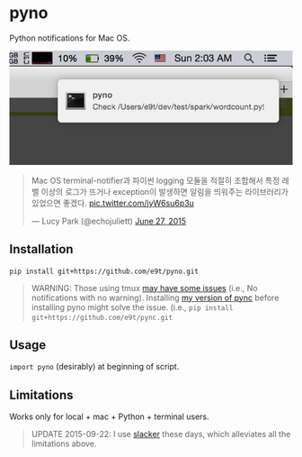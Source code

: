 # pyno

Python notifications for Mac OS.

![](images/screenshot.png)

<blockquote class="twitter-tweet" data-cards="hidden" lang="en"><p lang="ko" dir="ltr">Mac OS terminal-notifier과 파이썬 logging 모듈을 적절히 조합해서 특정 레벨 이상의 로그가 뜨거나 exception이 발생하면 알림을 띄워주는 라이브러리가 있었으면 좋겠다. <a href="http://t.co/jyW6su6p3u">pic.twitter.com/jyW6su6p3u</a></p>&mdash; Lucy Park (@echojuliett) <a href="https://twitter.com/echojuliett/status/614740315816116224">June 27, 2015</a></blockquote>
<script async src="//platform.twitter.com/widgets.js" charset="utf-8"></script>

## Installation

    pip install git+https://github.com/e9t/pyno.git

> WARNING: Those using tmux [may have some issues](https://github.com/SeTeM/pync/issues/22) (i.e., No notifications with no warning). Installing [my version of pync](https://github.com/e9t/pync) before installing pyno might solve the issue. (i.e., `pip install git+https://github.com/e9t/pync.git`

## Usage

`import pyno` (desirably) at beginning of script.

## Limitations

Works only for local + mac + Python + terminal users.

> UPDATE 2015-09-22: I use [slacker](https://github.com/os/slacker) these days, which alleviates all the limitations above.

